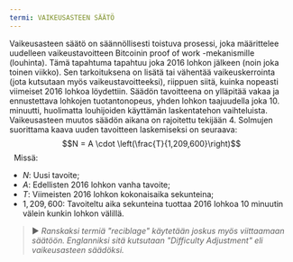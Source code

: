 ```yaml
---
termi: VAIKEUSASTEEN SÄÄTÖ
---
```


Vaikeusasteen säätö on säännöllisesti toistuva prosessi, joka määrittelee uudelleen vaikeustavoitteen Bitcoinin proof of work -mekanismille (louhinta). Tämä tapahtuma tapahtuu joka 2016 lohkon jälkeen (noin joka toinen viikko). Sen tarkoituksena on lisätä tai vähentää vaikeuskerrointa (jota kutsutaan myös vaikeustavoitteeksi), riippuen siitä, kuinka nopeasti viimeiset 2016 lohkoa löydettiin. Säädön tavoitteena on ylläpitää vakaa ja ennustettava lohkojen tuotantonopeus, yhden lohkon taajuudella joka 10. minuutti, huolimatta louhijoiden käyttämän laskentatehon vaihteluista. Vaikeusasteen muutos säädön aikana on rajoitettu tekijään 4. Solmujen suorittama kaava uuden tavoitteen laskemiseksi on seuraava:
$$N = A \cdot \left(\frac{T}{1,209,600}\right)$$
&nbsp;
Missä:
* $N$: Uusi tavoite;
* $A$: Edellisten 2016 lohkon vanha tavoite;
* $T$: Viimeisten 2016 lohkon kokonaisaika sekunteina;
* $1,209,600$: Tavoiteltu aika sekunteina tuottaa 2016 lohkoa 10 minuutin välein kunkin lohkon välillä.

> ► *Ranskaksi termiä "reciblage" käytetään joskus myös viittaamaan säätöön. Englanniksi sitä kutsutaan "Difficulty Adjustment" eli vaikeusasteen säädöksi.*